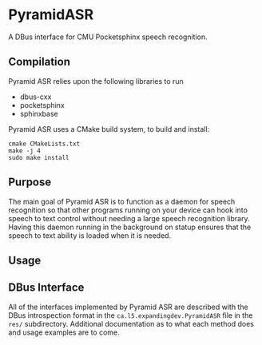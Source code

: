 # PyramidASR
A DBus interface for CMU Pocketsphinx speech recognition.

## Compilation
Pyramid ASR relies upon the following libraries to run
- dbus-cxx
- pocketsphinx
- sphinxbase

Pyramid ASR uses a CMake build system, to build and install:  

    cmake CMakeLists.txt
    make -j 4
    sudo make install
    
## Purpose
The main goal of Pyramid ASR is to function as a daemon for speech recognition so that other programs running on your device can hook into speech to text control without needing a large speech recognition library. Having this daemon running in the background on statup ensures that the speech to text ability is loaded when it is needed.

## Usage

## DBus Interface
All of the interfaces implemented by Pyramid ASR are described with the DBus introspection format in the `ca.l5.expandingdev.PyramidASR` file in the `res/` subdirectory. Additional documentation as to what each method does and usage examples are to come.
